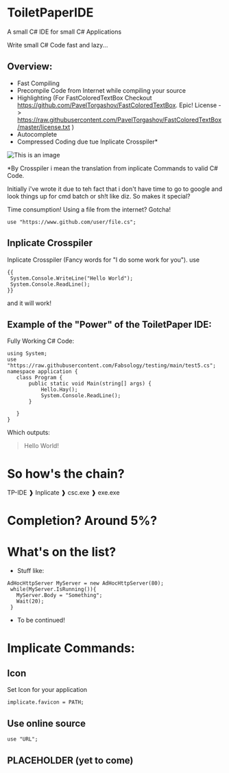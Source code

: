 # ToiletPaperIDE
A small C# IDE for small C# Applications


Write small C# Code fast and lazy...


## Overview:
 - Fast Compiling
 - Precompile Code from Internet while compiling your source
 - Highlighting (For FastColoredTextBox Checkout https://github.com/PavelTorgashov/FastColoredTextBox. Epic! License -> https://raw.githubusercontent.com/PavelTorgashov/FastColoredTextBox/master/license.txt )
 - Autocomplete
 - Compressed Coding due tue Inplicate Crosspiler*
 
 ![This is an image](https://raw.githubusercontent.com/Paitorocxon/ToiletPaperIDE/main/TP_IDE.gif)
 
 
 *By Crosspiler i mean the translation from inplicate Commands to valid C# Code.

Initially i've wrote it due to teh fact that i don't have time to go to google and look things up for cmd batch or sh!t like diz.
So makes it special?

Time consumption!
Using a file from the internet? Gotcha!
```
use "https://www.github.com/user/file.cs";
```
## Inplicate Crosspiler
Inplicate Crosspiler (Fancy words for "I do some work for you").
use
```
{{
 System.Console.WriteLine("Hello World");
 System.Console.ReadLine();
}}
 ```
 and it will work!
 
 
 ## Example of the "Power" of the ToiletPaper IDE:
 Fully Working C# Code:
 ```
using System;
use "https://raw.githubusercontent.com/Fabsology/testing/main/test5.cs";
namespace application {
    class Program {
        public static void Main(string[] args) {
            Hello.Hay();
            System.Console.ReadLine();
        }
       
    }
} 
 ```
 Which outputs:
 > Hello World!
 
 # So how's the chain?
 TP-IDE ❱ Inplicate ❱ csc.exe ❱ exe.exe
 
 
 # Completion? Around 5%?
 
 
 # What's on the list?
  - Stuff like:
   ```
   AdHocHttpServer MyServer = new AdHocHttpServer(80);
    while(MyServer.IsRunning()){
      MyServer.Body = "Something";
      Wait(20);
    }
   ```
  - To be continued!


 # Implicate Commands:
 
 ## Icon
Set Icon for your application
```
implicate.favicon = PATH;
```


 ## Use online source
```
use "URL";
```

 ## PLACEHOLDER (yet to come)
